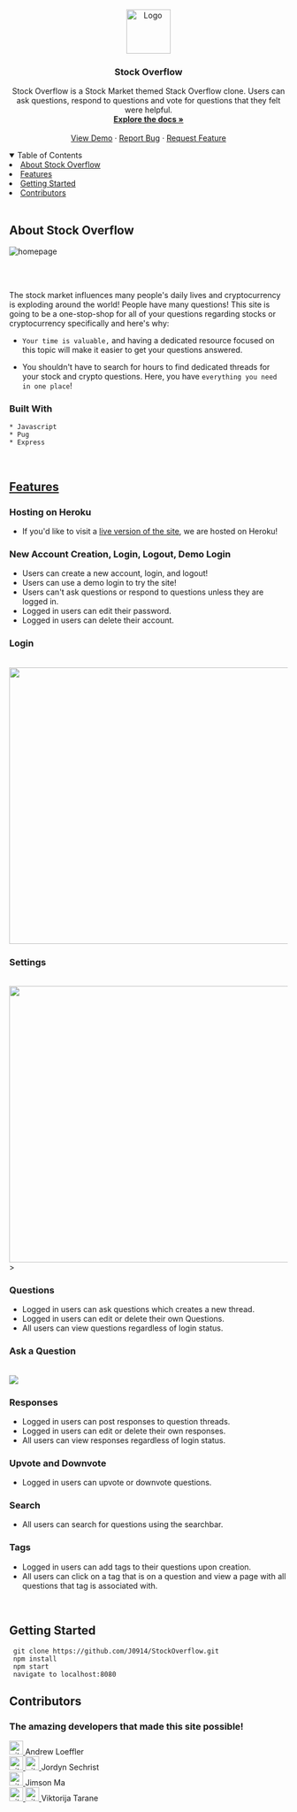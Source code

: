 <br>
<p align="center">
  <a href="https://stock-overflow-aao.herokuapp.com/">
    <img src="./public/logo3.png" alt="Logo" width="80" height="80">
  </a>

  <h3 align="center">Stock Overflow</h3>

  <p align="center">
    Stock Overflow is a Stock Market themed  Stack Overflow clone. Users can ask questions, respond to questions and vote for questions that they felt were helpful.
    <br />
    <a href="https://github.com/J0914/StockOverflow"><strong>Explore the docs »</strong></a>
    <br />
    <br />
    <a href="https://stock-overflow-aao.herokuapp.com/">View Demo</a>
    ·
    <a href="https://github.com/J0914/StockOverflow/issues">Report Bug</a>
    ·
    <a href="https://github.com/J0914/StockOverflow/issues">Request Feature</a>
  </p>
</p>



<!-- TABLE OF CONTENTS -->
<details open="open">
  <summary>Table of Contents</summary>
        <li>
        <a href="#about-stock-overflow">About Stock Overflow</a>
        </li>
        <li>
        <a href="#features">Features</a>
        </li>
        <li>
        <a href="#getting-started">Getting Started</a>
        </li>
        <li>
        <a href="#contributors">Contributors</a>
        </li>
</details>
<br>

## About Stock Overflow

<img src="./public/readmeImages/homepage.png" alt='homepage'></img>

<br>
<br>

The stock market influences many people's daily lives and  cryptocurrency is exploding around the world! People have many questions! This site is going to be a one-stop-shop for all of your questions regarding stocks or cryptocurrency specifically and here's why:

* `Your time is valuable,` and having a dedicated resource focused on this topic will make it easier to get your questions answered.

* You shouldn't have to search for hours to find dedicated threads for your stock and crypto questions. Here, you have `everything you need in one place`!

### Built With

    * Javascript
    * Pug
    * Express

<br>

## <a href="https://github.com/J0914/StockOverflow/wiki/Feature-List"><strong>Features</strong></a>

### Hosting on Heroku

* If you'd like to visit a <a href="https://github.com/J0914/StockOverflow/issues">live version of the site</a>, we are hosted on Heroku!

### New Account Creation, Login, Logout, Demo Login

* Users can create a new account, login, and logout!
* Users can use a demo login to try the site!
* Users can't ask questions or respond to questions unless they are logged in.
* Logged in users can edit their password.
* Logged in users can delete their account.

### Login
<br>
<img src="./public/readmeImages/loginScreenshot.png" width="600" height="500"></img>
<br>

### Settings
<br>
<img src="./public/readmeImages/settings.png" width="600" height="500">></img>
<br>

### Questions

* Logged in users can ask questions which creates a new thread.
* Logged in users can edit or delete their own Questions.
* All users can view questions regardless of login status.

### Ask a Question
<br>
<img src="./public//readmeImages/askQuestion.png"></img>
<br>

### Responses

* Logged in users can post responses to question threads.
* Logged in users can edit or delete their own responses.
* All users can view responses regardless of login status.

### Upvote and Downvote

* Logged in users can upvote or downvote questions.

### Search

* All users can search for questions using the searchbar.

### Tags

* Logged in users can add tags to their questions upon creation.
* All users can click on a tag that is on a question and view a page with all questions that tag is associated with.

<br>

## Getting Started

     git clone https://github.com/J0914/StockOverflow.git
     npm install
     npm start
     navigate to localhost:8080

## Contributors

### The amazing developers that made this site possible!

<a href="https://github.com/a-loeffler">
    <img src="./public/readmeImages/githubLogo2.png" alt="github" width="25" height="25">
</a> Andrew Loeffler
<br>

<a href="https://github.com/J0914">
    <img src="./public/readmeImages/githubLogo2.png" alt="github" width="25" height="25">
</a>
<a href="https://www.linkedin.com/in/jordyn-sechrist-87710b207">
<img src="./public/readmeImages/linkedinLogo2.png" alt="github" width="25" height="25">
</a> Jordyn Sechrist
<br>


<a href="https://github.com/jimsonm">
    <img src="./public/readmeImages/githubLogo2.png" alt="github" width="25" height="25">
</a> Jimson Ma
<br>


<a href="https://github.com/victoriatarane">
    <img src="./public/readmeImages/githubLogo2.png" alt="github" width="25" height="25">
</a>
<a href="https://www.linkedin.com/in/victoria-tarane-54a86b5b">
<img src="./public/readmeImages/linkedinLogo2.png" alt="github" width="25" height="25">
</a> Viktorija Tarane




















